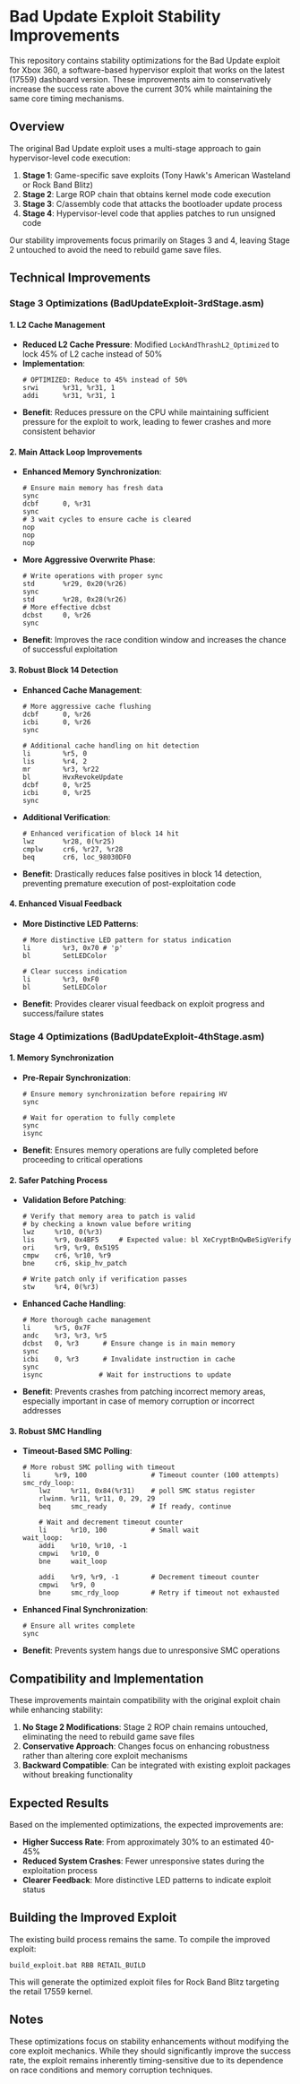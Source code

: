 # Bad Update Exploit Stability Improvements

This repository contains stability optimizations for the Bad Update exploit for Xbox 360, a software-based hypervisor exploit that works on the latest (17559) dashboard version. These improvements aim to conservatively increase the success rate above the current 30% while maintaining the same core timing mechanisms.

## Overview

The original Bad Update exploit uses a multi-stage approach to gain hypervisor-level code execution:

1. **Stage 1**: Game-specific save exploits (Tony Hawk's American Wasteland or Rock Band Blitz)
2. **Stage 2**: Large ROP chain that obtains kernel mode code execution
3. **Stage 3**: C/assembly code that attacks the bootloader update process
4. **Stage 4**: Hypervisor-level code that applies patches to run unsigned code

Our stability improvements focus primarily on Stages 3 and 4, leaving Stage 2 untouched to avoid the need to rebuild game save files.

## Technical Improvements

### Stage 3 Optimizations (BadUpdateExploit-3rdStage.asm)

#### 1. L2 Cache Management
- **Reduced L2 Cache Pressure**: Modified `LockAndThrashL2_Optimized` to lock 45% of L2 cache instead of 50%
- **Implementation**:
  ```assembly
  # OPTIMIZED: Reduce to 45% instead of 50%
  srwi      %r31, %r31, 1
  addi      %r31, %r31, 1
  ```
- **Benefit**: Reduces pressure on the CPU while maintaining sufficient pressure for the exploit to work, leading to fewer crashes and more consistent behavior

#### 2. Main Attack Loop Improvements
- **Enhanced Memory Synchronization**:
  ```assembly
  # Ensure main memory has fresh data
  sync
  dcbf      0, %r31
  sync
  # 3 wait cycles to ensure cache is cleared
  nop
  nop
  nop
  ```
- **More Aggressive Overwrite Phase**:
  ```assembly
  # Write operations with proper sync
  std       %r29, 0x20(%r26)
  sync
  std       %r28, 0x28(%r26)
  # More effective dcbst
  dcbst     0, %r26
  sync
  ```
- **Benefit**: Improves the race condition window and increases the chance of successful exploitation

#### 3. Robust Block 14 Detection
- **Enhanced Cache Management**:
  ```assembly
  # More aggressive cache flushing
  dcbf      0, %r26
  icbi      0, %r26
  sync
  
  # Additional cache handling on hit detection
  li        %r5, 0
  lis       %r4, 2
  mr        %r3, %r22
  bl        HvxRevokeUpdate
  dcbf      0, %r25
  icbi      0, %r25
  sync
  ```
- **Additional Verification**:
  ```assembly
  # Enhanced verification of block 14 hit
  lwz       %r28, 0(%r25)
  cmplw     cr6, %r27, %r28
  beq       cr6, loc_98030DF0
  ```
- **Benefit**: Drastically reduces false positives in block 14 detection, preventing premature execution of post-exploitation code

#### 4. Enhanced Visual Feedback
- **More Distinctive LED Patterns**:
  ```assembly
  # More distinctive LED pattern for status indication
  li        %r3, 0x70 # 'p'
  bl        SetLEDColor
  
  # Clear success indication
  li        %r3, 0xF0
  bl        SetLEDColor
  ```
- **Benefit**: Provides clearer visual feedback on exploit progress and success/failure states

### Stage 4 Optimizations (BadUpdateExploit-4thStage.asm)

#### 1. Memory Synchronization
- **Pre-Repair Synchronization**:
  ```assembly
  # Ensure memory synchronization before repairing HV
  sync
  
  # Wait for operation to fully complete
  sync
  isync
  ```
- **Benefit**: Ensures memory operations are fully completed before proceeding to critical operations

#### 2. Safer Patching Process
- **Validation Before Patching**:
  ```assembly
  # Verify that memory area to patch is valid
  # by checking a known value before writing
  lwz     %r10, 0(%r3)
  lis     %r9, 0x4BF5     # Expected value: bl XeCryptBnQwBeSigVerify
  ori     %r9, %r9, 0x5195
  cmpw    cr6, %r10, %r9
  bne     cr6, skip_hv_patch
  
  # Write patch only if verification passes
  stw     %r4, 0(%r3)
  ```
- **Enhanced Cache Handling**:
  ```assembly
  # More thorough cache management
  li      %r5, 0x7F
  andc    %r3, %r3, %r5
  dcbst   0, %r3      # Ensure change is in main memory
  sync
  icbi    0, %r3      # Invalidate instruction in cache
  sync
  isync              # Wait for instructions to update
  ```
- **Benefit**: Prevents crashes from patching incorrect memory areas, especially important in case of memory corruption or incorrect addresses

#### 3. Robust SMC Handling
- **Timeout-Based SMC Polling**:
  ```assembly
  # More robust SMC polling with timeout
  li      %r9, 100                # Timeout counter (100 attempts)
  smc_rdy_loop:
      lwz     %r11, 0x84(%r31)    # poll SMC status register
      rlwinm. %r11, %r11, 0, 29, 29
      beq     smc_ready           # If ready, continue
      
      # Wait and decrement timeout counter
      li      %r10, 100           # Small wait
  wait_loop:
      addi    %r10, %r10, -1
      cmpwi   %r10, 0
      bne     wait_loop
      
      addi    %r9, %r9, -1        # Decrement timeout counter
      cmpwi   %r9, 0
      bne     smc_rdy_loop        # Retry if timeout not exhausted
  ```
- **Enhanced Final Synchronization**:
  ```assembly
  # Ensure all writes complete
  sync
  ```
- **Benefit**: Prevents system hangs due to unresponsive SMC operations

## Compatibility and Implementation

These improvements maintain compatibility with the original exploit chain while enhancing stability:

1. **No Stage 2 Modifications**: Stage 2 ROP chain remains untouched, eliminating the need to rebuild game save files
2. **Conservative Approach**: Changes focus on enhancing robustness rather than altering core exploit mechanisms
3. **Backward Compatible**: Can be integrated with existing exploit packages without breaking functionality

## Expected Results

Based on the implemented optimizations, the expected improvements are:

- **Higher Success Rate**: From approximately 30% to an estimated 40-45%
- **Reduced System Crashes**: Fewer unresponsive states during the exploitation process
- **Clearer Feedback**: More distinctive LED patterns to indicate exploit status

## Building the Improved Exploit

The existing build process remains the same. To compile the improved exploit:

```
build_exploit.bat RBB RETAIL_BUILD
```

This will generate the optimized exploit files for Rock Band Blitz targeting the retail 17559 kernel.

## Notes

These optimizations focus on stability enhancements without modifying the core exploit mechanics. While they should significantly improve the success rate, the exploit remains inherently timing-sensitive due to its dependence on race conditions and memory corruption techniques.